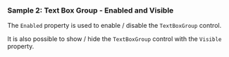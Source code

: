 ### Sample 2: Text Box Group - Enabled and Visible

The `Enabled` property is used to enable / disable the `TextBoxGroup` control.

It is also possible to show / hide the `TextBoxGroup` control with the `Visible` property.